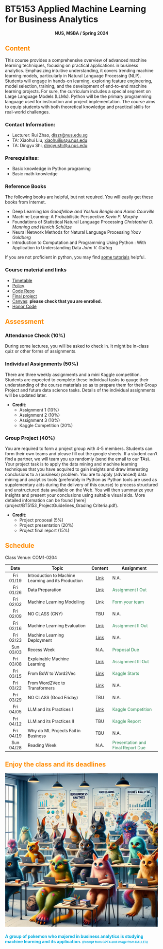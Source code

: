# BT5153 Applied Machine Learning for Business Analytics

#### <center>NUS, MSBA / Spring 2024</center>

## <font color='DarkOrange'>Content</font>

This course provides a comprehensive overview of advanced machine learning techniques, focusing on practical applications in business analytics. Emphasizing intuitive understanding, it covers trending machine learning models, particularly in Natural Language Processing (NLP). Students will engage in hands-on learning, exploring feature engineering, model selection, training, and the development of end-to-end machine learning projects. For sure, the curriculum includes a special segment on Large Language Models (LLMs). Python will be the primary programming language used for instruction and project implementation. The course aims to equip students with both theoretical knowledge and practical skills for real-world challenges.

### Contact Information:

- Lecturer: Rui Zhao, [diszr@nus.edu.sg](mailto:diszr@nus.edu.sg)
- TA: Xiaohui Liu, [xiaohuiliu@u.nus.edu](mailto:xiaohuiliu@u.nus.edu)
- TA: Dingyu Shi, [dingyushi@u.nus.edu](mailto:dingyushi@u.nus.edu)

### Prerequisites:

- Basic knowledge in Python programing
- Basic math knowledge

### Reference Books

The following books are helpful, but not required. You will easily get these books from Internet.

- Deep Learning *Ian Goodfellow and Yoshua Bengio and Aaron Courville*
- Machine Learning: A Probabilistic Perspective *Kevin P. Murphy*
- Foundations of Statistical Natural Language Processing *Christopher D. Manning and Hinrich Schütze*
- Neural Network Methods for Natural Language Processing *Yoav Goldberg*
- Introduction to Computation and Programming Using Python : With Application to Understanding Data *John V. Guttag* 

If you are not proficient in python, you may find [some tutorials](material/coding.md) helpful.

### Course material and links

- [Timetable](#schedule)
- [Policy](material/coursepolicy.md)
- [Code Repo](https://github.com/rz0718/BT5153_2024/tree/main)
- [Final project](project/project.md)
- [Canvas](https://canvas.nus.edu.sg/courses/52787): **please check that you are enrolled.**
- [Honor Code](honorcode.md)

## <font color='DarkOrange'>Assessment</font>

### Attendance Check (10%)

During some lectures, you will be asked to check in. It might be in-class quiz or other forms of assignments. 

### Individual Assignments (50%)

There are three weekly assignments and a mini Kaggle competition. Students are expected to complete these individual tasks to gauge their understanding of the course materials so as to prepare them for their Group Project and future data science tasks. Details of the individual assignments will be updated later.

- **Credit**:
  * Assignment 1 (10%)
  * Assignment 2 (10%)
  * Assignment 3 (10%)
  * Kaggle Competition (20%)

### Group Project (40%)

You are required to form a project group with 4-5 members. Students can form their own teams and please fill out the google sheets. If a student can’t find a partner, we will team you up randomly (send the email to our TAs). Your project task is to apply the data mining and machine learning techniques that you have acquired to gain insights and draw interesting conclusions to a (business) problem. You are to apply (advanced) data mining and analytics tools (preferably in Python as Python tools are used as supplementary aids during the delivery of this course) to process structured and unstructured data available on the Web. You will then summarize your insights and present your conclusions using suitable visual aids. More detailed information can be found [here](project/BT5153_ProjectGuidelines_Grading Criteria.pdf).

- **Credit**:
  * Project proposal (5%)
  * Project presentation (20%)
  * Project final report (15%)

## <font color='DarkOrange'>Schedule</font>

Class Venue: COM1-0204

**Date** |	**Topic** |	**Content** | **Assignment**
:----:  | ------- | :----: | ---------------
Fri 01/19 | Introduction to Machine Learning and its Production | [Link](note/blogs01.md) | N.A.
Fri 01/26 | Data Preparation | [Link](note/blogs02.md) | <font color='SeaGreen'>Assignment I Out</font>
Fri 02/02 | Machine Learning Modelling |[Link](note/blogs03.md) |  <font color='SeaGreen'>Form your team</font>
Fri 02/09 | NO CLASS (CNY) | TBU | N.A.
Fri 02/16 | Machine Learning Evaluation | [Link](note/blogs04.md) | <font color='SeaGreen'>Assignment II Out</font>
Fri 02/23 | Machine Learning Deployment | [Link](note/blogs05.md)  | N.A.
Sun 03/03 | Recess Week | N.A. |  <font color='SeaGreen'>Proposal Due </font>
Fri 03/08 | Explainable Machine Learning | [Link](note/blogs06.md) | <font color='SeaGreen'>Assignment III Out</font>
Fri 03/15 | From BoW to Word2Vec| [Link](note/blogs07.md) | <font color='SeaGreen'>Kaggle Starts</font>
Fri 03/22 | From Word2Vec to Transformers | [Link](note/blogs08.md) | N.A.
Fri 03/29 | NO CLASS (Good Friday) | TBU  | N.A.
Fri 04/05 | LLM and its Practices I | [Link](note/blogs09.md) | <font color='SeaGreen'>Kaggle Competition</font>
Fri 04/12 | LLM and its Practices II | TBU | <font color='SeaGreen'>Kaggle Report</font>
Fri 04/19 | Why do ML Projects Fail in Business | TBU  | N.A.
Sun 04/28 | Reading Week | N.A. | <font color='SeaGreen'>Presentation and Final Report Due</font>

## <font color='DarkOrange'>Enjoy the class and its deadlines</font>
![credit: DALLE3](img/pika_ml.png)
#### <font color='SeaBlue'>A group of pokemon who majored in business analytics is studying machine learning and its application. <font size=1>(Prompt from GPT4 and Image from DALLE3)</font>
